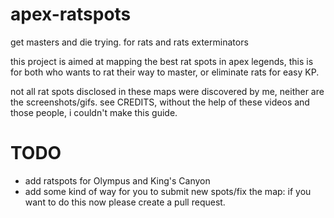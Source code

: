 # apex-ratspots
get masters and die trying. for rats and rats exterminators

this project is aimed at mapping the best rat spots in apex legends, this is for both who wants to rat their way to master, or eliminate rats for easy KP.

not all rat spots disclosed in these maps were discovered by me, neither are the screenshots/gifs. see CREDITS, without the help of these videos and those people, i couldn't make this guide.

# TODO
- add ratspots for Olympus and King's Canyon
- add some kind of way for you to submit new spots/fix the map: if you want to do this now please create a pull request.

